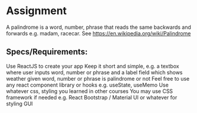 # Assignment

A palindrome is a word, number, phrase that reads the same backwards and forwards e.g. madam, racecar. See https://en.wikipedia.org/wiki/Palindrome

## Specs/Requirements:

Use ReactJS to create your app
Keep it short and simple, e.g. a textbox where user inputs word, number or phrase and a label field which shows weather given word, number or phrase is palindrome or not
Feel free to use any react component library or hooks e.g. useState, useMemo
Use whatever css, styling you learned in other courses
You may use CSS framework if needed e.g. React Bootstrap / Material UI or whatever for styling GUI
